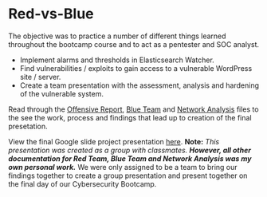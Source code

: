 # Red-vs-Blue
The objective was to practice a number of different things learned throughout the bootcamp course and to act as a pentester and SOC analyst.

- Implement alarms and thresholds in Elasticsearch Watcher.
- Find vulnerabilities / exploits to gain access to a vulnerable WordPress site / server.
- Create a team presentation with the assessment, analysis and hardening of the vulnerable system.

Read through the [Offensive Report](https://github.com/NathanJacobsen/Red-vs-Blue/blob/main/Offensive%20Report.docx), [Blue Team](https://github.com/aprilemorales/FinalProject/blob/master/BlueTeam.md) and [Network Analysis](https://github.com/NathanJacobsen/Red-vs-Blue/blob/main/Network%20Analysis.docx) files to the see the work, process and findings that lead up to creation of the final presetation.

View the final Google slide project presentation [here](https://docs.google.com/presentation/d/1zbRd4Ti1Lgfej9V8rqeBmJhmAeu-HJbyaShESB-GSPw/edit?usp=sharing). **Note:** *This presentation was created as a group with classmates.* ***However, all other documentation for Red Team, Blue Team and Network Analysis was my own personal work.*** We were only assigned to be a team to bring our findings together to create a group presentation and present together on the final day of our Cybersecurity Bootcamp.
